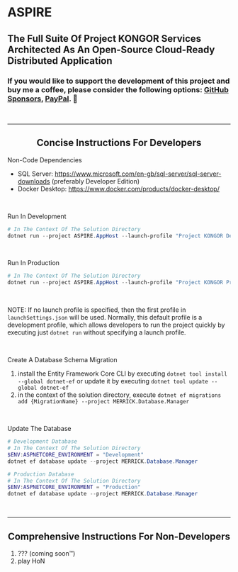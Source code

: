 <h1 style="border-bottom: 0">
    ASPIRE
</h1>

<h2 style="border-bottom: 0">
    The Full Suite Of Project KONGOR Services
    <br/>
    Architected As An Open-Source Cloud-Ready Distributed Application
</h2>

<h3 style="border-bottom: 0">
    If you would like to support the development of this project and buy me a coffee, please consider the following options: <a href="https://github.com/sponsors/K-O-N-G-O-R">GitHub Sponsors</a>, <a href="https://paypal.me/MissingLinkMedia">PayPal</a>. 💚
</h3>

<br/><hr/>

<h2 align="center">Concise Instructions For Developers</h2>

Non-Code Dependencies
* SQL Server: https://www.microsoft.com/en-gb/sql-server/sql-server-downloads (preferably Developer Edition)
* Docker Desktop: https://www.docker.com/products/docker-desktop/

<br/>

Run In Development

```powershell
# In The Context Of The Solution Directory
dotnet run --project ASPIRE.AppHost --launch-profile "Project KONGOR Development"
```

<br/>

Run In Production

```powershell
# In The Context Of The Solution Directory
dotnet run --project ASPIRE.AppHost --launch-profile "Project KONGOR Production"
```

<br/>

NOTE: If no launch profile is specified, then the first profile in `launchSettings.json` will be used. Normally, this default profile is a development profile, which allows developers to run the project quickly by executing just `dotnet run` without specifying a launch profile.

<br/>

Create A Database Schema Migration

1. install the Entity Framework Core CLI by executing `dotnet tool install --global dotnet-ef` or update it by executing `dotnet tool update --global dotnet-ef`
2. in the context of the solution directory, execute `dotnet ef migrations add {MigrationName} --project MERRICK.Database.Manager`

<br/>

Update The Database

```powershell
# Development Database
# In The Context Of The Solution Directory
$ENV:ASPNETCORE_ENVIRONMENT = "Development"
dotnet ef database update --project MERRICK.Database.Manager
```

```powershell
# Production Database
# In The Context Of The Solution Directory
$ENV:ASPNETCORE_ENVIRONMENT = "Production"
dotnet ef database update --project MERRICK.Database.Manager
```

<br/><hr/>

<h2 align="center">Comprehensive Instructions For Non-Developers</h2>

1. ??? (coming soon™)
2. play HoN
<br/>
